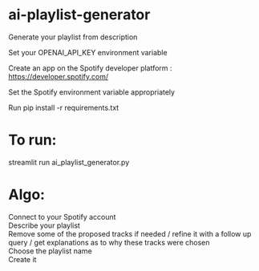 # ai-playlist-generator
Generate your playlist from description  
  
Set your OPENAI_API_KEY environment variable
  
Create an app on the Spotify developer platform : https://developer.spotify.com/  
  
Set the Spotify environment variable appropriately  

Run pip install -r requirements.txt  

# To run:  

streamlit run ai_playlist_generator.py  

# Algo:  

Connect to your Spotify account  
Describe your playlist  
Remove some of the proposed tracks if needed / refine it with a follow up query / get explanations as to why these tracks were chosen  
Choose the playlist name  
Create it  
